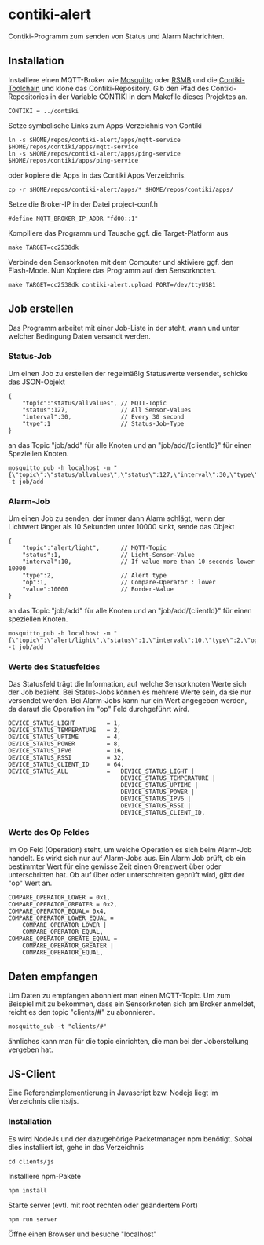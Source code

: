# contiki-alert
Contiki-Programm zum senden von Status und Alarm Nachrichten.

## Installation
Installiere einen MQTT-Broker wie [Mosquitto](http://www.eclipse.org/mosquitto/download/) oder [RSMB](https://github.com/MichalFoksa/rsmb) und die [Contiki-Toolchain](https://github.com/contiki-os/contiki/wiki)
und klone das Contiki-Repository. Gib den Pfad des Contiki-Repositories in der Variable CONTIKI in dem Makefile dieses Projektes an.
```
CONTIKI = ../contiki
```
Setze symbolische Links zum Apps-Verzeichnis von Contiki
```
ln -s $HOME/repos/contiki-alert/apps/mqtt-service $HOME/repos/contiki/apps/mqtt-service
ln -s $HOME/repos/contiki-alert/apps/ping-service $HOME/repos/contiki/apps/ping-service
```

oder kopiere die Apps in das Contiki Apps Verzeichnis.

```
cp -r $HOME/repos/contiki-alert/apps/* $HOME/repos/contiki/apps/
```
Setze die Broker-IP in der Datei project-conf.h
```
#define MQTT_BROKER_IP_ADDR "fd00::1"
```
Kompiliere das Programm und Tausche ggf. die Target-Platform aus
```
make TARGET=cc2538dk
```
Verbinde den Sensorknoten mit dem Computer und aktiviere ggf. den Flash-Mode.
Nun Kopiere das Programm auf den Sensorknoten.

```
make TARGET=cc2538dk contiki-alert.upload PORT=/dev/ttyUSB1
```

## Job erstellen
Das Programm arbeitet mit einer Job-Liste in der steht, wann und unter welcher
Bedingung Daten versandt werden.
### Status-Job
Um einen Job zu erstellen der regelmäßig
Statuswerte versendet, schicke das JSON-Objekt
```
{
    "topic":"status/allvalues", // MQTT-Topic
    "status":127,               // All Sensor-Values
    "interval":30,              // Every 30 second
    "type":1                    // Status-Job-Type
}
```
an das Topic "job/add" für alle Knoten und an "job/add/{clientId}" für einen
Speziellen Knoten.

```
mosquitto_pub -h localhost -m "{\"topic\":\"status/allvalues\",\"status\":127,\"interval\":30,\"type\":1}" -t job/add
```

### Alarm-Job
Um einen Job zu senden, der immer dann Alarm schlägt, wenn der Lichtwert länger
als 10 Sekunden unter 10000 sinkt, sende das Objekt
```
{
    "topic":"alert/light",      // MQTT-Topic
    "status":1,                 // Light-Sensor-Value
    "interval":10,              // If value more than 10 seconds lower 10000
    "type":2,                   // Alert type
    "op":1,                     // Compare-Operator : lower
    "value":10000               // Border-Value
}
```
an das Topic "job/add" für alle Knoten und an "job/add/{clientId}" für einen
speziellen Knoten.

```
mosquitto_pub -h localhost -m "{\"topic\":\"alert/light\",\"status\":1,\"interval\":10,\"type\":2,\"op\":1,\"value\":10000}" -t job/add
```

### Werte des Statusfeldes
Das Statusfeld trägt die Information, auf welche Sensorknoten Werte sich der
Job bezieht. Bei Status-Jobs können es mehrere Werte sein, da sie nur versendet
werden. Bei Alarm-Jobs kann nur ein Wert angegeben werden, da darauf die
Operation im "op" Feld durchgeführt wird.

```
DEVICE_STATUS_LIGHT         = 1,
DEVICE_STATUS_TEMPERATURE   = 2,
DEVICE_STATUS_UPTIME        = 4,
DEVICE_STATUS_POWER         = 8,
DEVICE_STATUS_IPV6          = 16,
DEVICE_STATUS_RSSI          = 32,
DEVICE_STATUS_CLIENT_ID     = 64,
DEVICE_STATUS_ALL           =   DEVICE_STATUS_LIGHT |
                                DEVICE_STATUS_TEMPERATURE |
                                DEVICE_STATUS_UPTIME |
                                DEVICE_STATUS_POWER |
                                DEVICE_STATUS_IPV6 |
                                DEVICE_STATUS_RSSI |
                                DEVICE_STATUS_CLIENT_ID,
```

### Werte des Op Feldes
Im Op Feld (Operation) steht, um welche Operation es sich beim Alarm-Job
handelt. Es wirkt sich nur auf Alarm-Jobs aus. Ein Alarm Job prüft, ob ein
bestimmter Wert für eine gewisse Zeit einen Grenzwert über oder unterschritten
hat. Ob auf über oder unterschreiten geprüft wird, gibt der "op" Wert an.

```
COMPARE_OPERATOR_LOWER = 0x1,
COMPARE_OPERATOR_GREATER = 0x2,
COMPARE_OPERATOR_EQUAL= 0x4,
COMPARE_OPERATOR_LOWER_EQUAL =
    COMPARE_OPERATOR_LOWER |
    COMPARE_OPERATOR_EQUAL,
COMPARE_OPERATOR_GREATE_EQUAL =
    COMPARE_OPERATOR_GREATER |
    COMPARE_OPERATOR_EQUAL,
```

## Daten empfangen
Um Daten zu empfangen abonniert man einen MQTT-Topic. Um zum Beispiel
mit zu bekommen, dass ein Sensorknoten sich am Broker anmeldet, reicht es
den topic "clients/#" zu abonnieren.
```
mosquitto_sub -t "clients/#"
```

ähnliches kann man für die topic einrichten, die man bei der Joberstellung
vergeben hat.

## JS-Client
Eine Referenzimplementierung in Javascript bzw. Nodejs liegt im Verzeichnis
clients/js.

### Installation
Es wird NodeJs und der dazugehörige Packetmanager npm benötigt. Sobal dies
installiert ist, gehe in das Verzeichnis

```
cd clients/js
```

Installiere npm-Pakete

```
npm install
```

Starte server (evtl. mit root rechten oder geändertem Port)

```
npm run server
```

Öffne einen Browser und besuche "localhost"
